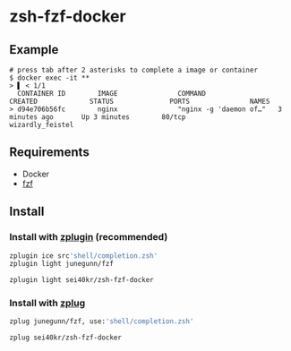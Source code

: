 # zsh-fzf-docker

## Example

```
# press tab after 2 asterisks to complete a image or container
$ docker exec -it **
> ▌ < 1/1
  CONTAINER ID        IMAGE               COMMAND                  CREATED             STATUS              PORTS               NAMES
> d94e706b56fc        nginx               "nginx -g 'daemon of…"   3 minutes ago       Up 3 minutes        80/tcp              wizardly_feistel
```

## Requirements

- Docker
- [fzf](https://github.com/junegunn/fzf)

## Install

### Install with [zplugin](https://github.com/zdharma/zplugin) (recommended)

```sh
zplugin ice src'shell/completion.zsh'
zplugin light junegunn/fzf

zplugin light sei40kr/zsh-fzf-docker
```

### Install with [zplug](https://github.com/zplug/zplug)

```sh
zplug junegunn/fzf, use:'shell/completion.zsh'

zplug sei40kr/zsh-fzf-docker
```
